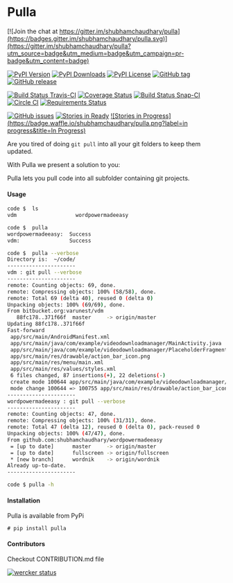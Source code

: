 Pulla
=========

[![Join the chat at https://gitter.im/shubhamchaudhary/pulla](https://badges.gitter.im/shubhamchaudhary/pulla.svg)](https://gitter.im/shubhamchaudhary/pulla?utm_source=badge&utm_medium=badge&utm_campaign=pr-badge&utm_content=badge)

[![PyPI Version](https://img.shields.io/pypi/v/pulla.svg)](https://pypi.python.org/pypi/pulla) [![PyPI Downloads](https://img.shields.io/pypi/dm/pulla.svg)](https://pypi.python.org/pypi/pulla) [![PyPI License](https://img.shields.io/pypi/l/pulla.svg)](https://pypi.python.org/pypi/pulla) [![GitHub tag](https://img.shields.io/github/tag/shubhamchaudhary/pulla.svg)](https://github.com/shubhamchaudhary/pulla/releases) [![GitHub release](https://img.shields.io/github/release/shubhamchaudhary/pulla.svg)](https://github.com/shubhamchaudhary/pulla/releases/latest)

[![Build Status Travis-CI](https://travis-ci.org/shubhamchaudhary/pulla.svg)](https://travis-ci.org/shubhamchaudhary/pulla) [![Coverage Status](https://coveralls.io/repos/shubhamchaudhary/pulla/badge.svg)](https://coveralls.io/r/shubhamchaudhary/pulla) [![Build Status Snap-CI](https://snap-ci.com/shubhamchaudhary/pulla/branch/develop/build_image)](https://snap-ci.com/shubhamchaudhary/pulla/branch/develop) [![Circle CI](https://circleci.com/gh/shubhamchaudhary/pulla.svg?style=svg)](https://circleci.com/gh/shubhamchaudhary/pulla) [![Requirements Status](https://requires.io/github/shubhamchaudhary/pulla/requirements.svg)](https://requires.io/github/shubhamchaudhary/pulla/requirements/)

[![GitHub issues](https://img.shields.io/github/issues/shubhamchaudhary/pulla.svg?style=plastic)](https://github.com/shubhamchaudhary/pulla/issues) [![Stories in Ready](https://badge.waffle.io/shubhamchaudhary/pulla.png?label=ready&title=Ready)](https://waffle.io/shubhamchaudhary/pulla) [![Stories in Progress](https://badge.waffle.io/shubhamchaudhary/pulla.png?label=in progress&title=In Progress)](https://waffle.io/shubhamchaudhary/pulla)


Are you tired of doing `git pull` into all your git folders to keep them updated.  

With Pulla we present a solution to you:  

Pulla lets you pull code into all subfolder containing git projects.  

#### Usage

```sh
code $  ls
vdm                   wordpowermadeeasy

code $  pulla
wordpowermadeeasy:  Success
vdm:                Success

code $  pulla --verbose
Directory is:  ~/code/
----------------------
vdm : git pull --verbose
----------------------
remote: Counting objects: 69, done.
remote: Compressing objects: 100% (58/58), done.
remote: Total 69 (delta 40), reused 0 (delta 0)
Unpacking objects: 100% (69/69), done.
From bitbucket.org:varunest/vdm
   88fc178..371f66f  master     -> origin/master
Updating 88fc178..371f66f
Fast-forward
 app/src/main/AndroidManifest.xml                                            |   8 +-
 app/src/main/java/com/example/videodownloadmanager/MainActivity.java        |  38 ++--
 app/src/main/java/com/example/videodownloadmanager/PlaceholderFragment.java |  15 +-
 app/src/main/res/drawable/action_bar_icon.png                               | Bin
 app/src/main/res/menu/main.xml                                              |  14 +-
 app/src/main/res/values/styles.xml                                          |   5 +-
 6 files changed, 87 insertions(+), 22 deletions(-)
 create mode 100644 app/src/main/java/com/example/videodownloadmanager/Constants.java
 mode change 100644 => 100755 app/src/main/res/drawable/action_bar_icon.png
----------------------
wordpowermadeeasy : git pull --verbose
----------------------
remote: Counting objects: 47, done.
remote: Compressing objects: 100% (31/31), done.
remote: Total 47 (delta 12), reused 0 (delta 0), pack-reused 0
Unpacking objects: 100% (47/47), done.
From github.com:shubhamchaudhary/wordpowermadeeasy
 = [up to date]      master     -> origin/master
 = [up to date]      fullscreen -> origin/fullscreen
 * [new branch]      wordnik    -> origin/wordnik
Already up-to-date.
----------------------

code $ pulla -h
```

#### Installation
Pulla is available from PyPi

```
# pip install pulla
```


#### Contributors
Checkout CONTRIBUTION.md file


[![wercker status](https://app.wercker.com/status/d8901c704b2e7befa14998731113e38f/m "wercker status")](https://app.wercker.com/project/bykey/d8901c704b2e7befa14998731113e38f)
